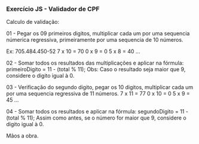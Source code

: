 ### Exercício JS - Validador de CPF

Calculo de validação:

01 - Pegar os 09 primeiros digitos, multiplicar cada um por uma 
sequencia númerica regressiva, primeiramente por uma sequencia de 10 números.

Ex: 705.484.450-52
7 x 10 = 70
0 x  9 =  0
5 x  8 = 40
...

02 - Somar todos os resultados das multiplicações e aplicar na fórmula:
primeiroDigito = 11 - (total % 11);
Obs: Caso o resultado seja maior que 9, considere o digito igual à 0.

03 - Verificação do segundo digito, pegar os 10 digitos, multiplicar cada
um por uma sequencia regressiva de 11 números.
7 x 11 = 77
0 x 10 =  0
5 x  9 = 45
...

04 - Somar todos os resultados e aplicar na fórmula:
segundoDigito = 11 - (total % 11);
Assim como antes, se o número for maior que 9, considere o digito igual à 0.

Mãos a obra.
